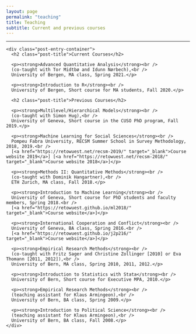 ```yaml
---
layout: page
permalink: "teaching"
title: Teaching
subtitle: Current and previous courses
---
```


<hr />
<div class="posts-list">
  <article class="post-preview">

    <div class="post-entry-container">
      <h2 class="post-title">Current Courses</h2>

      <p><strong>Advanced Quantitative Analysis</strong><br />
      (co-taught with Tor Midtbø and Idunn Nørbech),<br />
      University of Bergen, MA class, Spring 2021.</p>

      <p><strong>Introduction to R</strong><br />
      University of Bergen, Short course for MA students, Fall 2020.</p>

      <h2 class="post-title">Previous Courses</h2>

      <p><strong>Multilevel/Hierarchical Models</strong><br />
      (co-taught with Simon Hug),<br />
      University of Geneva, Short course in the CUSO PhD program, Fall 2019.</p>
      
      <p><strong>Machine Learning for Social Sciences</strong><br />
      Pompeu Fabra University, RECSM Summer School in Survey Methodology, 2018, 2019.<br />
      [<a href="https://retowuest.net/recsm-2019/" target="_blank">Course website 2019</a>] [<a href="https://retowuest.net/recsm-2018/" target="_blank">Course website 2018</a>]</p>

      <p><strong>Methods II: Quantitative Methods</strong><br />
      (co-taught with Dominik Hangartner),<br />
      ETH Zurich, MA class, Fall 2018.</p>

      <p><strong>Introduction to Machine Learning</strong><br />
      University of Geneva, Short course for PhD students and faculty members, Spring 2018.<br />
      [<a href="https://retowuest.github.io/ml2018/" target="_blank">Course website</a>]</p>

      <p><strong>International Cooperation and Conflict</strong><br />
      University of Geneva, BA class, Spring 2016.<br />
      [<a href="https://retowuest.github.io/j2p216/" target="_blank">Course website</a>]</p>

      <p><strong>Empirical Research Methods</strong><br />
      (co-taught with Fritz Sager and Christine Zollinger [2010] or Eva Thomann [2011, 2012]),<br />
      University of Bern, MA class, Spring 2010, 2011, 2012.</p>

      <p><strong>Introduction to Statistics with Stata</strong><br />
      University of Bern, Short course for Executive MPA, 2010.</p>

      <p><strong>Empirical Research Methods</strong><br />
      (teaching assistant for Klaus Armingeon),<br />
      University of Bern, BA class, Spring 2009.</p>

      <p><strong>Introduction to Political Science</strong><br />
      (teaching assistant for Klaus Armingeon),<br />
      University of Bern, BA class, Fall 2008.</p>
    </div>

  </article>
</div>
